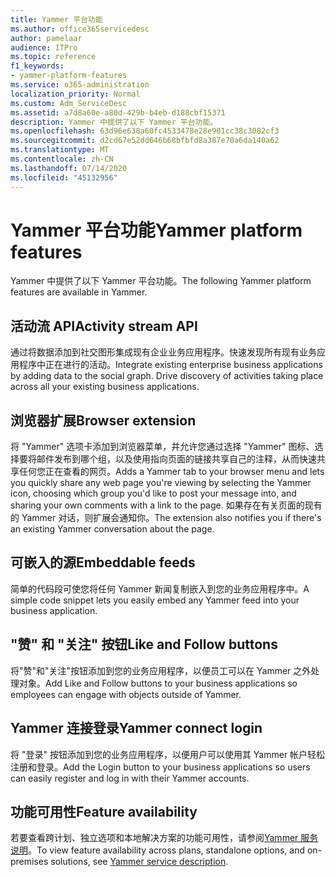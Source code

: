 ```yaml
---
title: Yammer 平台功能
ms.author: office365servicedesc
author: pamelaar
audience: ITPro
ms.topic: reference
f1_keywords:
- yammer-platform-features
ms.service: o365-administration
localization_priority: Normal
ms.custom: Adm_ServiceDesc
ms.assetid: a7d8a60e-a80d-429b-b4eb-d188cbf15371
description: Yammer 中提供了以下 Yammer 平台功能。
ms.openlocfilehash: 63d96e638a60fc4533478e28e901cc38c3082cf3
ms.sourcegitcommit: d2cd67e52dd646b68bfbfd8a387e70a6da140a62
ms.translationtype: MT
ms.contentlocale: zh-CN
ms.lasthandoff: 07/14/2020
ms.locfileid: "45132956"
---
```

# <a name="yammer-platform-features"></a><span data-ttu-id="75a0b-103">Yammer 平台功能</span><span class="sxs-lookup"><span data-stu-id="75a0b-103">Yammer platform features</span></span>

<span data-ttu-id="75a0b-104">Yammer 中提供了以下 Yammer 平台功能。</span><span class="sxs-lookup"><span data-stu-id="75a0b-104">The following Yammer platform features are available in Yammer.</span></span>
 
## <a name="activity-stream-api"></a><span data-ttu-id="75a0b-105">活动流 API</span><span class="sxs-lookup"><span data-stu-id="75a0b-105">Activity stream API</span></span>

<span data-ttu-id="75a0b-p101">通过将数据添加到社交图形集成现有企业业务应用程序。快速发现所有现有业务应用程序中正在进行的活动。</span><span class="sxs-lookup"><span data-stu-id="75a0b-p101">Integrate existing enterprise business applications by adding data to the social graph. Drive discovery of activities taking place across all your existing business applications.</span></span>
  
## <a name="browser-extension"></a><span data-ttu-id="75a0b-108">浏览器扩展</span><span class="sxs-lookup"><span data-stu-id="75a0b-108">Browser extension</span></span>

<span data-ttu-id="75a0b-109">将 "Yammer" 选项卡添加到浏览器菜单，并允许您通过选择 "Yammer" 图标、选择要将邮件发布到哪个组，以及使用指向页面的链接共享自己的注释，从而快速共享任何您正在查看的网页。</span><span class="sxs-lookup"><span data-stu-id="75a0b-109">Adds a Yammer tab to your browser menu and lets you quickly share any web page you're viewing by selecting the Yammer icon, choosing which group you'd like to post your message into, and sharing your own comments with a link to the page.</span></span> <span data-ttu-id="75a0b-110">如果存在有关页面的现有的 Yammer 对话，则扩展会通知你。</span><span class="sxs-lookup"><span data-stu-id="75a0b-110">The extension also notifies you if there's an existing Yammer conversation about the page.</span></span> 

## <a name="embeddable-feeds"></a><span data-ttu-id="75a0b-111">可嵌入的源</span><span class="sxs-lookup"><span data-stu-id="75a0b-111">Embeddable feeds</span></span>

<span data-ttu-id="75a0b-112">简单的代码段可使您将任何 Yammer 新闻复制嵌入到您的业务应用程序中。</span><span class="sxs-lookup"><span data-stu-id="75a0b-112">A simple code snippet lets you easily embed any Yammer feed into your business application.</span></span>
  
## <a name="like-and-follow-buttons"></a><span data-ttu-id="75a0b-113">"赞" 和 "关注" 按钮</span><span class="sxs-lookup"><span data-stu-id="75a0b-113">Like and Follow buttons</span></span>

<span data-ttu-id="75a0b-114">将"赞"和"关注"按钮添加到您的业务应用程序，以便员工可以在 Yammer 之外处理对象。</span><span class="sxs-lookup"><span data-stu-id="75a0b-114">Add Like and Follow buttons to your business applications so employees can engage with objects outside of Yammer.</span></span>
  
## <a name="yammer-connect-login"></a><span data-ttu-id="75a0b-115">Yammer 连接登录</span><span class="sxs-lookup"><span data-stu-id="75a0b-115">Yammer connect login</span></span>

<span data-ttu-id="75a0b-116">将 "登录" 按钮添加到您的业务应用程序，以便用户可以使用其 Yammer 帐户轻松注册和登录。</span><span class="sxs-lookup"><span data-stu-id="75a0b-116">Add the Login button to your business applications so users can easily register and log in with their Yammer accounts.</span></span>

## <a name="feature-availability"></a><span data-ttu-id="75a0b-117">功能可用性</span><span class="sxs-lookup"><span data-stu-id="75a0b-117">Feature availability</span></span>

<span data-ttu-id="75a0b-118">若要查看跨计划、独立选项和本地解决方案的功能可用性，请参阅[Yammer 服务说明](yammer-service-description.md)。</span><span class="sxs-lookup"><span data-stu-id="75a0b-118">To view feature availability across plans, standalone options, and on-premises solutions, see [Yammer service description](yammer-service-description.md).</span></span>
  

